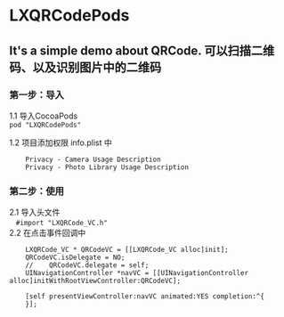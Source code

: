 # LXQRCodePods
## It's a simple demo about QRCode. 可以扫描二维码、以及识别图片中的二维码



### 第一步：导入<br>
1.1 导入CocoaPods<br>
    ```pod "LXQRCodePods"```<br>

1.2 项目添加权限 info.plist 中<br>
```
    Privacy - Camera Usage Description
    Privacy - Photo Library Usage Description
```

### 第二步：使用<br>
2.1 导入头文件<br>
    ```#import "LXQRCode_VC.h"```<br>
2.2 在点击事件回调中
```
    LXQRCode_VC * QRCodeVC = [[LXQRCode_VC alloc]init];
    QRCodeVC.isDelegate = NO;
    //    QRCodeVC.delegate = self;
    UINavigationController *navVC = [[UINavigationController alloc]initWithRootViewController:QRCodeVC];
    
    [self presentViewController:navVC animated:YES completion:^{
    }];
```



